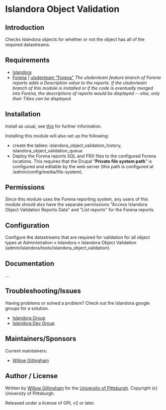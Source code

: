# Islandora Object Validation

## Introduction

Checks Islandora objects for whether or not the object has all of the required datastreams.

## Requirements

* [Islandora](https://github.com/Islandora/islandora)
* [Forena](https://git.drupal.org/project/forena.git) | [ulsdevteam "Forena"](https://github.com/ulsdevteam/forena.git) *The ulsdevteam feature branch of Forena reports adds a Description value to the reports.  If the ulsdevteam branch of this module is installed or if the code is eventually merged into Forena, the descriptions of reports would be displayed -- else, only their Titles can be displayed.*

## Installation

Install as usual, see [this](https://drupal.org/documentation/install/modules-themes/modules-7) for further information.

Installing this module will also set up the following:
 - create the tables: islandora_object_validation_history, islandora_object_validation_queue
 - Deploy the Forena reports SQL and FRX files to the configured Forena locations.  This requires that the Drupal "**Private file system path**" is configured and editable by the web server (this path is configured at /admin/config/media/file-system).

## Permissions
Since this module uses the Forena reporting system, any users of this module should also have the separate permissions "Access Islandora Object Validation Reports Data" and "List reports" for the Forena reports.

## Configuration

Configure the datastreams that are required for validation for all object types at Administration » Islandora » Islandora Object Validation (admin/islandora/tools/islandora_object_validation). 


## Documentation

...

## Troubleshooting/Issues

Having problems or solved a problem? Check out the Islandora google groups for a solution.

* [Islandora Group](https://groups.google.com/forum/?hl=en&fromgroups#!forum/islandora)
* [Islandora Dev Group](https://groups.google.com/forum/?hl=en&fromgroups#!forum/islandora-dev)


## Maintainers/Sponsors

Current maintainers:

* [Willow Gillingham](https://github.com/bgilling)

## Author / License
Written by [Willow Gillingham](https://github.com/bgilling) for the [University of Pittsburgh](http://www.pitt.edu).  Copyright (c) University of Pittsburgh.

Released under a license of GPL v2 or later.
